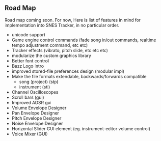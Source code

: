 Road Map
--------
Road map coming soon. For now, Here is list of features in mind for implementation into SNES Tracker, in no particular order.

- unicode support
- Game engine control commands (fade song in/out commands, realtime tempo adjustment command, etc etc)
- Tracker effects (vibrato, pitch slide, etc etc etc)
- modularize the custom graphics library
- Better font control
- Bazz Logo Intro
- improved stored-file preferences design (modular impl)
- Make the file formats extendable, backwards/forwards compatible
  - song (project) (stp)
  - instrument (sti)
- Channel Oscilloscopes
- Scroll bars (gui)
- Improved ADSR gui
- Volume Envelope Designer
- Pan Envelope Designer
- Pitch Envelope Designer
- Noise Envelope Designer
- Horizontal Slider GUI element (eg. instrument-editor volume control)
- Voice Mixer (GUI)
